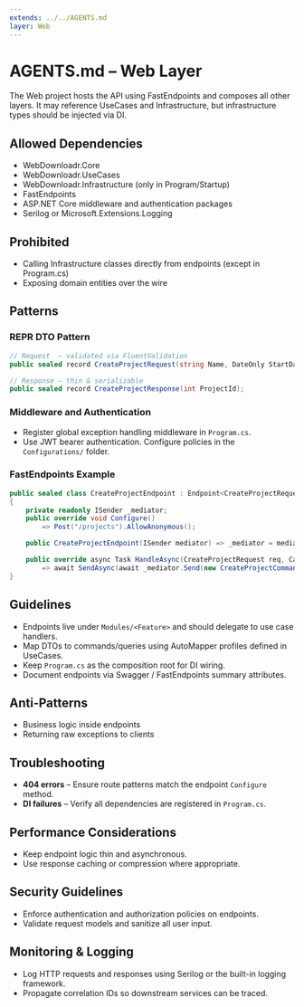 ```yaml
---
extends: ../../AGENTS.md
layer: Web
---
```


# AGENTS.md – Web Layer

The Web project hosts the API using FastEndpoints and composes all other layers. It may reference UseCases and Infrastructure, but infrastructure types should be injected via DI.

## Allowed Dependencies
- WebDownloadr.Core
- WebDownloadr.UseCases
- WebDownloadr.Infrastructure (only in Program/Startup)
- FastEndpoints
- ASP.NET Core middleware and authentication packages
- Serilog or Microsoft.Extensions.Logging

## Prohibited
- Calling Infrastructure classes directly from endpoints (except in Program.cs)
- Exposing domain entities over the wire

## Patterns

### REPR DTO Pattern
```csharp
// Request  – validated via FluentValidation
public sealed record CreateProjectRequest(string Name, DateOnly StartDate);

// Response – thin & serializable
public sealed record CreateProjectResponse(int ProjectId);
```

### Middleware and Authentication
- Register global exception handling middleware in `Program.cs`.
- Use JWT bearer authentication. Configure policies in the `Configurations/` folder.

### FastEndpoints Example
```csharp
public sealed class CreateProjectEndpoint : Endpoint<CreateProjectRequest, CreateProjectResponse>
{
    private readonly ISender _mediator;
    public override void Configure()
        => Post("/projects").AllowAnonymous();

    public CreateProjectEndpoint(ISender mediator) => _mediator = mediator;

    public override async Task HandleAsync(CreateProjectRequest req, CancellationToken ct)
        => await SendAsync(await _mediator.Send(new CreateProjectCommand(req.Name, req.StartDate), ct));
}
```

## Guidelines
- Endpoints live under `Modules/<Feature>` and should delegate to use case handlers.
- Map DTOs to commands/queries using AutoMapper profiles defined in UseCases.
- Keep `Program.cs` as the composition root for DI wiring.
- Document endpoints via Swagger / FastEndpoints summary attributes.

## Anti‑Patterns
- Business logic inside endpoints
- Returning raw exceptions to clients

## Troubleshooting
- **404 errors** – Ensure route patterns match the endpoint `Configure` method.
- **DI failures** – Verify all dependencies are registered in `Program.cs`.

## Performance Considerations
- Keep endpoint logic thin and asynchronous.
- Use response caching or compression where appropriate.

## Security Guidelines
- Enforce authentication and authorization policies on endpoints.
- Validate request models and sanitize all user input.

## Monitoring & Logging
- Log HTTP requests and responses using Serilog or the built-in logging framework.
- Propagate correlation IDs so downstream services can be traced.
